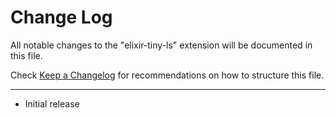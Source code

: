# Change Log

All notable changes to the "elixir-tiny-ls" extension will be documented in this file.

Check [Keep a Changelog](https://keepachangelog.com) for recommendations on how to structure this file.

---

- Initial release
